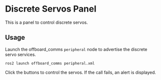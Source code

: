 # Discrete Servos Panel
This is a panel to control discrete servos.

## Usage
Launch the offboard_comms `peripheral` node to advertise the discrete servo services.
```
ros2 launch offboard_comms peripheral.xml
```

Click the buttons to control the servos. If the call fails, an alert is displayed.
